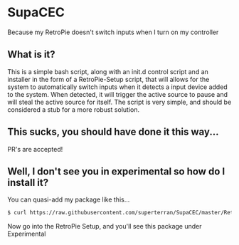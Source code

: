 # SupaCEC
Because my RetroPie doesn't switch inputs when I turn on my controller

## What is it?

This is a simple bash script, along with an init.d control script and an installer 
in the form of a RetroPie-Setup script, that will allows for the system to automatically
switch inputs when it detects a input device added to the system. When detected,
it will trigger the active source to pause and will steal the active source for itself.
The script is very simple, and should be considered a stub for a more robust solution.

## This sucks, you should have done it this way...

PR's are accepted!

## Well, I don't see you in experimental so how do I install it?

You can quasi-add my package like this...

```sh
$ curl https://raw.githubusercontent.com/superterran/SupaCEC/master/RetroPie-Setup/scriptmodules/supplementary/supacec.sh > /home/pi/RetroPie-Setup/scriptmodules/supplementary/supacec.sh
```
Now go into the RetroPie Setup, and you'll see this package under Experimental
